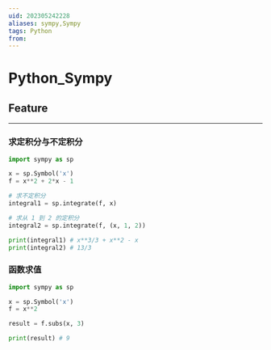 ```yaml
---
uid: 202305242228
aliases: sympy,Sympy
tags: Python 
from: 
---
```

# Python_Sympy

## Feature
---

### 求定积分与不定积分

```python
import sympy as sp

x = sp.Symbol('x')
f = x**2 + 2*x - 1

# 求不定积分
integral1 = sp.integrate(f, x)

# 求从 1 到 2 的定积分
integral2 = sp.integrate(f, (x, 1, 2))

print(integral1) # x**3/3 + x**2 - x
print(integral2) # 13/3

```

### 函数求值

```python
import sympy as sp

x = sp.Symbol('x')
f = x**2

result = f.subs(x, 3)

print(result) # 9

```